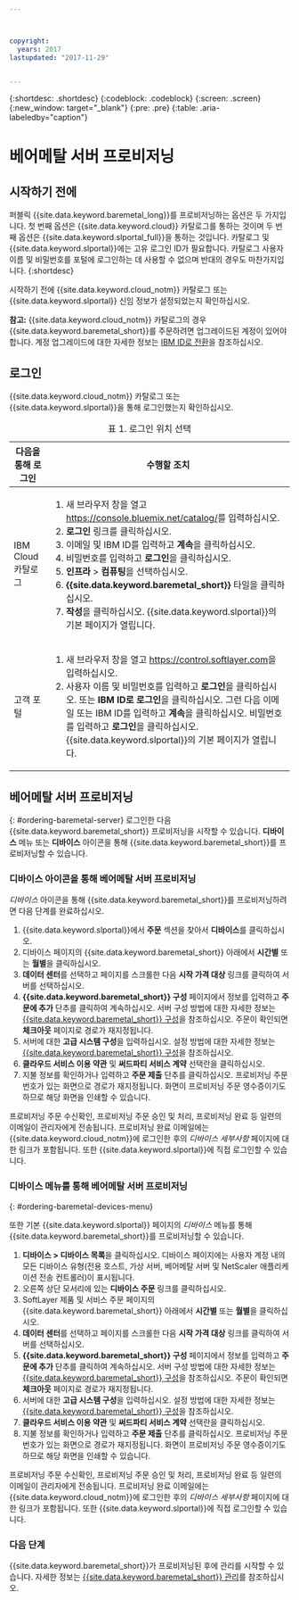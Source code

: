 ```yaml
---



copyright:
  years: 2017
lastupdated: "2017-11-29"


---
```


{:shortdesc: .shortdesc}
{:codeblock: .codeblock}
{:screen: .screen}
{:new_window: target="_blank"}
{:pre: .pre}
{:table: .aria-labeledby="caption"}

# 베어메탈 서버 프로비저닝

## 시작하기 전에
퍼블릭 {{site.data.keyword.baremetal_long}}를 프로비저닝하는 옵션은 두 가지입니다. 첫 번째 옵션은 {{site.data.keyword.cloud}} 카탈로그를 통하는 것이며 두 번째 옵션은 {{site.data.keyword.slportal_full}}을 통하는 것입니다. 카탈로그 및 {{site.data.keyword.slportal}}에는 고유 로그인 ID가 필요합니다. 카탈로그 사용자 이름 및 비밀번호를 포털에 로그인하는 데 사용할 수 없으며 반대의 경우도 마찬가지입니다.
{:shortdesc}

시작하기 전에 {{site.data.keyword.cloud_notm}} 카탈로그 또는 {{site.data.keyword.slportal}} 신임 정보가 설정되었는지 확인하십시오. 
  
**참고:** {{site.data.keyword.cloud_notm}} 카탈로그의 경우 {{site.data.keyword.baremetal_short}}를 주문하려면 업그레이드된 계정이 있어야 합니다. 계정 업그레이드에 대한 자세한 정보는 [IBM ID로 전환](https://console.ng.bluemix.net/docs/admin/softlayerlink.html)을 참조하십시오.
  
## 로그인 
{{site.data.keyword.cloud_notm}} 카탈로그 또는 {{site.data.keyword.slportal}}을 통해 로그인했는지 확인하십시오. 

  <table>
   <CAPTION>표 1. 로그인 위치 선택</CAPTION>
   <THEAD>
   <TR>
   <th>다음을 통해 로그인</th>
   <th>수행할 조치</th>
   </TR>
   </THEAD>
   <TBODY>
   <tr>
   <td>IBM Cloud 카탈로그</td>
   <td>
   <ol>
   <li>새 브라우저 창을 열고 <a href="https://console.bluemix.net/catalog/">https://console.bluemix.net/catalog/</a>를 입력하십시오.</li>
   <li><b>로그인</b> 링크를 클릭하십시오. </li>
   <li>이메일 및 IBM ID를 입력하고 <b>계속</b>을 클릭하십시오.</li>
   <li>비밀번호를 입력하고 <b>로그인</b>을 클릭하십시오.</li>
   <li><b>인프라</b> > <b>컴퓨팅</b>을 선택하십시오.</li>
   <li><b>{{site.data.keyword.baremetal_short}}</b> 타일을 클릭하십시오.</li>
   <li><b>작성</b>을 클릭하십시오. {{site.data.keyword.slportal}}의 기본 페이지가 열립니다.</li>
   </ol>
   </td>
   </tr>
   <tr>
   <td>고객 포털</td>
   <td>
   <ol>
   <li>새 브라우저 창을 열고 <a href="https://control.softlayer.com">https://control.softlayer.com</a>을 입력하십시오.</li>
   <li>사용자 이름 및 비밀번호를 입력하고 <b>로그인</b>을 클릭하십시오. 또는 <b>IBM ID로 로그인</b>을 클릭하십시오. 그런 다음 이메일 또는 IBM ID를 입력하고 <b>계속</b>을 클릭하십시오. 비밀번호를 입력하고 <b>로그인</b>을 클릭하십시오. {{site.data.keyword.slportal}}의 기본 페이지가 열립니다.</li>
   </ol>
   </td>
   </tr>
   </TBODY>
   </table>

## 베어메탈 서버 프로비저닝
{: #ordering-baremetal-server}
로그인한 다음 {{site.data.keyword.baremetal_short}} 프로비저닝을 시작할 수 있습니다. **디바이스** 메뉴 또는 **디바이스** 아이콘을 통해 {{site.data.keyword.baremetal_short}}를 프로비저닝할 수 있습니다.

### 디바이스 아이콘을 통해 베어메탈 서버 프로비저닝
*디바이스* 아이콘을 통해 {{site.data.keyword.baremetal_short}}를 프로비저닝하려면 다음 단계를 완료하십시오.

1.  {{site.data.keyword.slportal}}에서 **주문** 섹션을 찾아서 **디바이스**를 클릭하십시오.
2.  디바이스 페이지의 {{site.data.keyword.baremetal_short}} 아래에서 **시간별** 또는 **월별**을 클릭하십시오. 
3.  **데이터 센터**를 선택하고 페이지를 스크롤한 다음 **시작 가격 대상** 링크를 클릭하여 서버를 선택하십시오. 
4.  **{{site.data.keyword.baremetal_short}} 구성** 페이지에서 정보를 입력하고 **주문에 추가** 단추를 클릭하여 계속하십시오. 서버 구성 방법에 대한 자세한 정보는 [{{site.data.keyword.baremetal_short}} 구성](../bare-metal/configuring.md)을 참조하십시오. 주문이 확인되면 **체크아웃** 페이지로 경로가 재지정됩니다.
5.  서버에 대한 **고급 시스템 구성**을 입력하십시오. 설정 방법에 대한 자세한 정보는 [{{site.data.keyword.baremetal_short}} 구성](../bare-metal/configuring.md)을 참조하십시오.
6.  **클라우드 서비스 이용 약관** 및 **써드파티 서비스 계약** 선택란을 클릭하십시오.
7.  지불 정보를 확인하거나 입력하고 **주문 제출** 단추를 클릭하십시오. 프로비저닝 주문 번호가 있는 화면으로 경로가 재지정됩니다. 화면이 프로비저닝 주문 영수증이기도 하므로 해당 화면을 인쇄할 수 있습니다.

 프로비저닝 주문 수신확인, 프로비저닝 주문 승인 및 처리, 프로비저닝 완료 등 일련의 이메일이 관리자에게 전송됩니다. 프로비저닝 완료 이메일에는 {{site.data.keyword.cloud_notm}}에 로그인한 후의 *디바이스 세부사항* 페이지에 대한 링크가 포함됩니다. 또한 {{site.data.keyword.slportal}}에 직접 로그인할 수 있습니다.

### 디바이스 메뉴를 통해 베어메탈 서버 프로비저닝
{: #ordering-baremetal-devices-menu}

또한 기본 {{site.data.keyword.slportal}} 페이지의 *디바이스* 메뉴를 통해 {{site.data.keyword.baremetal_short}}를 프로비저닝할 수 있습니다. 

1. **디바이스 > 디바이스 목록**을 클릭하십시오. 디바이스 페이지에는 사용자 계정 내의 모든 디바이스 유형(전용 호스트, 가상 서버, 베어메탈 서버 및 NetScaler 애플리케이션 전송 컨트롤러)이 표시됩니다.
2. 오른쪽 상단 모서리에 있는 **디바이스 주문** 링크를 클릭하십시오.
3. SoftLayer 제품 및 서비스 주문 페이지의 {{site.data.keyword.baremetal_short}} 아래에서 **시간별** 또는 **월별**을 클릭하십시오. 
4. **데이터 센터**를 선택하고 페이지를 스크롤한 다음 **시작 가격 대상** 링크를 클릭하여 서버를 선택하십시오. 
5.  **{{site.data.keyword.baremetal_short}} 구성** 페이지에서 정보를 입력하고 **주문에 추가** 단추를 클릭하여 계속하십시오. 서버 구성 방법에 대한 자세한 정보는 [{{site.data.keyword.baremetal_short}} 구성](../bare-metal/configuring.md)을 참조하십시오. 주문이 확인되면 **체크아웃** 페이지로 경로가 재지정됩니다.
6.  서버에 대한 **고급 시스템 구성**을 입력하십시오. 설정 방법에 대한 자세한 정보는 [{{site.data.keyword.baremetal_short}} 구성](../bare-metal/configuring.md)을 참조하십시오.
7. **클라우드 서비스 이용 약관** 및 **써드파티 서비스 계약** 선택란을 클릭하십시오.
8. 지불 정보를 확인하거나 입력하고 **주문 제출** 단추를 클릭하십시오. 프로비저닝 주문 번호가 있는 화면으로 경로가 재지정됩니다. 화면이 프로비저닝 주문 영수증이기도 하므로 해당 화면을 인쇄할 수 있습니다.

프로비저닝 주문 수신확인, 프로비저닝 주문 승인 및 처리, 프로비저닝 완료 등 일련의 이메일이 관리자에게 전송됩니다. 프로비저닝 완료 이메일에는 {{site.data.keyword.cloud_notm}}에 로그인한 후의 *디바이스 세부사항* 페이지에 대한 링크가 포함됩니다. 또한 {{site.data.keyword.slportal}}에 직접 로그인할 수 있습니다.

### 다음 단계
{{site.data.keyword.baremetal_short}}가 프로비저닝된 후에 관리를 시작할 수 있습니다. 자세한 정보는 [{{site.data.keyword.baremetal_short}} 관리](../bare-metal/managing.html)를 참조하십시오.
